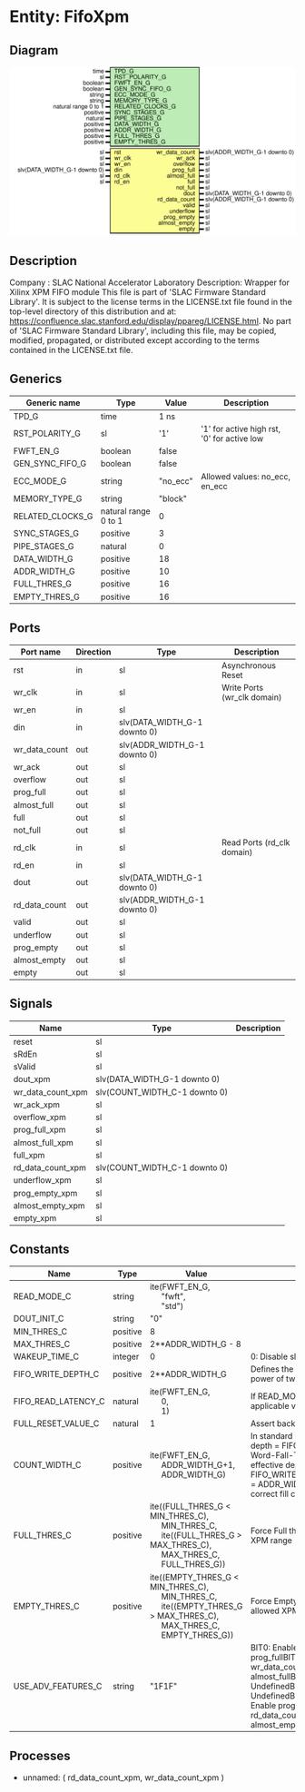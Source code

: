 # Entity: FifoXpm

## Diagram

![Diagram](FifoXpm.svg "Diagram")
## Description

Company    : SLAC National Accelerator Laboratory
Description: Wrapper for Xilinx XPM FIFO module
This file is part of 'SLAC Firmware Standard Library'.
It is subject to the license terms in the LICENSE.txt file found in the
top-level directory of this distribution and at:
   https://confluence.slac.stanford.edu/display/ppareg/LICENSE.html.
No part of 'SLAC Firmware Standard Library', including this file,
may be copied, modified, propagated, or distributed except according to
the terms contained in the LICENSE.txt file.
## Generics

| Generic name     | Type                 | Value    | Description                                 |
| ---------------- | -------------------- | -------- | ------------------------------------------- |
| TPD_G            | time                 | 1 ns     |                                             |
| RST_POLARITY_G   | sl                   | '1'      | '1' for active high rst, '0' for active low |
| FWFT_EN_G        | boolean              | false    |                                             |
| GEN_SYNC_FIFO_G  | boolean              | false    |                                             |
| ECC_MODE_G       | string               | "no_ecc" | Allowed values: no_ecc, en_ecc              |
| MEMORY_TYPE_G    | string               | "block"  |                                             |
| RELATED_CLOCKS_G | natural range 0 to 1 | 0        |                                             |
| SYNC_STAGES_G    | positive             | 3        |                                             |
| PIPE_STAGES_G    | natural              | 0        |                                             |
| DATA_WIDTH_G     | positive             | 18       |                                             |
| ADDR_WIDTH_G     | positive             | 10       |                                             |
| FULL_THRES_G     | positive             | 16       |                                             |
| EMPTY_THRES_G    | positive             | 16       |                                             |
## Ports

| Port name     | Direction | Type                         | Description                 |
| ------------- | --------- | ---------------------------- | --------------------------- |
| rst           | in        | sl                           | Asynchronous Reset          |
| wr_clk        | in        | sl                           | Write Ports (wr_clk domain) |
| wr_en         | in        | sl                           |                             |
| din           | in        | slv(DATA_WIDTH_G-1 downto 0) |                             |
| wr_data_count | out       | slv(ADDR_WIDTH_G-1 downto 0) |                             |
| wr_ack        | out       | sl                           |                             |
| overflow      | out       | sl                           |                             |
| prog_full     | out       | sl                           |                             |
| almost_full   | out       | sl                           |                             |
| full          | out       | sl                           |                             |
| not_full      | out       | sl                           |                             |
| rd_clk        | in        | sl                           | Read Ports (rd_clk domain)  |
| rd_en         | in        | sl                           |                             |
| dout          | out       | slv(DATA_WIDTH_G-1 downto 0) |                             |
| rd_data_count | out       | slv(ADDR_WIDTH_G-1 downto 0) |                             |
| valid         | out       | sl                           |                             |
| underflow     | out       | sl                           |                             |
| prog_empty    | out       | sl                           |                             |
| almost_empty  | out       | sl                           |                             |
| empty         | out       | sl                           |                             |
## Signals

| Name              | Type                          | Description |
| ----------------- | ----------------------------- | ----------- |
| reset             | sl                            |             |
| sRdEn             | sl                            |             |
| sValid            | sl                            |             |
| dout_xpm          | slv(DATA_WIDTH_G-1 downto 0)  |             |
| wr_data_count_xpm | slv(COUNT_WIDTH_C-1 downto 0) |             |
| wr_ack_xpm        | sl                            |             |
| overflow_xpm      | sl                            |             |
| prog_full_xpm     | sl                            |             |
| almost_full_xpm   | sl                            |             |
| full_xpm          | sl                            |             |
| rd_data_count_xpm | slv(COUNT_WIDTH_C-1 downto 0) |             |
| underflow_xpm     | sl                            |             |
| prog_empty_xpm    | sl                            |             |
| almost_empty_xpm  | sl                            |             |
| empty_xpm         | sl                            |             |
## Constants

| Name                | Type     | Value                                                                                                                                                                                                                                                                            | Description                                                                                                                                                                                                                                                                                       |
| ------------------- | -------- | -------------------------------------------------------------------------------------------------------------------------------------------------------------------------------------------------------------------------------------------------------------------------------- | ------------------------------------------------------------------------------------------------------------------------------------------------------------------------------------------------------------------------------------------------------------------------------------------------- |
| READ_MODE_C         | string   |  ite(FWFT_EN_G,<br><span style="padding-left:20px"> "fwft",<br><span style="padding-left:20px"> "std")                                                                                                                                                                           |                                                                                                                                                                                                                                                                                                   |
| DOUT_INIT_C         | string   |  "0"                                                                                                                                                                                                                                                                             |                                                                                                                                                                                                                                                                                                   |
| MIN_THRES_C         | positive |  8                                                                                                                                                                                                                                                                               |                                                                                                                                                                                                                                                                                                   |
| MAX_THRES_C         | positive |  2**ADDR_WIDTH_G - 8                                                                                                                                                                                                                                                             |                                                                                                                                                                                                                                                                                                   |
| WAKEUP_TIME_C       | integer  |  0                                                                                                                                                                                                                                                                               | 0: Disable sleep, 2: Use Sleep Pin                                                                                                                                                                                                                                                                |
| FIFO_WRITE_DEPTH_C  | positive |  2**ADDR_WIDTH_G                                                                                                                                                                                                                                                                 | Defines the FIFO Write Depth, must be power of two                                                                                                                                                                                                                                                |
| FIFO_READ_LATENCY_C | natural  |  ite(FWFT_EN_G,<br><span style="padding-left:20px"> 0,<br><span style="padding-left:20px"> 1)                                                                                                                                                                                    | If READ_MODE = "fwft", then the only applicable value is 0                                                                                                                                                                                                                                        |
| FULL_RESET_VALUE_C  | natural  |  1                                                                                                                                                                                                                                                                               | Assert back pressure during reset                                                                                                                                                                                                                                                                 |
| COUNT_WIDTH_C       | positive |  ite(FWFT_EN_G,<br><span style="padding-left:20px"> ADDR_WIDTH_G+1,<br><span style="padding-left:20px"> ADDR_WIDTH_G)                                                                                                                                                            | In standard READ_MODE, the effective depth = FIFO_WRITE_DEPTHIn First-Word-Fall-Through READ_MODE, the effective depth = FIFO_WRITE_DEPTH+2COUNT_WIDTH_C = ADDR_WIDTH_G+1 to report the correct fill count (units of words)                                                                       |
| FULL_THRES_C        | positive |        ite((FULL_THRES_G < MIN_THRES_C),<br><span style="padding-left:20px"> MIN_THRES_C,<br><span style="padding-left:20px">           ite((FULL_THRES_G > MAX_THRES_C),<br><span style="padding-left:20px"> MAX_THRES_C,<br><span style="padding-left:20px"> FULL_THRES_G))    | Force Full threshold to be within allowed XPM range                                                                                                                                                                                                                                               |
| EMPTY_THRES_C       | positive |        ite((EMPTY_THRES_G < MIN_THRES_C),<br><span style="padding-left:20px"> MIN_THRES_C,<br><span style="padding-left:20px">           ite((EMPTY_THRES_G > MAX_THRES_C),<br><span style="padding-left:20px"> MAX_THRES_C,<br><span style="padding-left:20px"> EMPTY_THRES_G)) | Force Empty threshold to be within allowed XPM range                                                                                                                                                                                                                                              |
| USE_ADV_FEATURES_C  | string   |  "1F1F"                                                                                                                                                                                                                                                                          | BIT0:  Enable overflowBIT1:  Enable prog_fullBIT2:  Enable wr_data_countBIT3:  Enable almost_fullBIT4:  Enable wr_ackBIT5:  UndefinedBIT6:  UndefinedBIT7:  UndefinedBIT8:  Enable underflowBIT9:  Enable prog_emptyBIT10: Enable rd_data_countBIT11: Enable almost_emptyBIT12: Enable data_valid |
## Processes
- unnamed: ( rd_data_count_xpm, wr_data_count_xpm )
